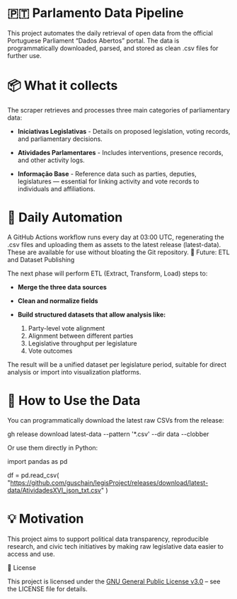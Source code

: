 # 🇵🇹 Parlamento Data Pipeline

This project automates the daily retrieval of open data from the official Portuguese Parliament “Dados Abertos” portal. The data is programmatically downloaded, parsed, and stored as clean .csv files for further use.

# 📦 What it collects

The scraper retrieves and processes three main categories of parliamentary data:

* **Iniciativas Legislativas** - Details on proposed legislation, voting records, and parliamentary decisions.

* **Atividades Parlamentares** - Includes interventions, presence records, and other activity logs.

* **Informação Base** - Reference data such as parties, deputies, legislatures — essential for linking activity and vote records to individuals and affiliations.

# 🔁 Daily Automation

A GitHub Actions workflow runs every day at 03:00 UTC, regenerating the .csv files and uploading them as assets to the latest release (latest-data). These are available for use without bloating the Git repository.
🔧 Future: ETL and Dataset Publishing

The next phase will perform ETL (Extract, Transform, Load) steps to:

* **Merge the three data sources**

* **Clean and normalize fields**

* **Build structured datasets that allow analysis like:**

    1. Party-level vote alignment
    2. Alignment between different parties
    3. Legislative throughput per legislature
    4. Vote outcomes


The result will be a unified dataset per legislature period, suitable for direct analysis or import into visualization platforms.

# 📁 How to Use the Data

You can programmatically download the latest raw CSVs from the release:

gh release download latest-data --pattern '*.csv' --dir data --clobber

Or use them directly in Python:

import pandas as pd

df = pd.read_csv(
    "https://github.com/guschain/legisProject/releases/download/latest-data/AtividadesXVI_json_txt.csv"
)

# 💡 Motivation

This project aims to support political data transparency, reproducible research, and civic tech initiatives by making raw legislative data easier to access and use.

📄 License

This project is licensed under the [GNU General Public License v3.0](https://www.gnu.org/licenses/gpl-3.0.txt) – see the LICENSE file for details.
